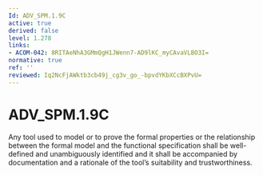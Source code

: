 ```yaml
---
Id: ADV_SPM.1.9C
active: true
derived: false
level: 1.278
links:
- ACOM-042: 8RITAeNhA3GMmQgH1JWenn7-AD9lKC_myCAvaVLBO3I=
normative: true
ref: ''
reviewed: Iq2NcFjAWktb3cb49j_cg3v_go_-bpvdYKbXCcBXPvU=
---
```


# ADV_SPM.1.9C

Any tool used to model or to prove the formal properties or the relationship between the formal model and the functional specification shall be well-defined and unambiguously identified and it shall be accompanied by documentation and a rationale of the tool’s suitability and trustworthiness.